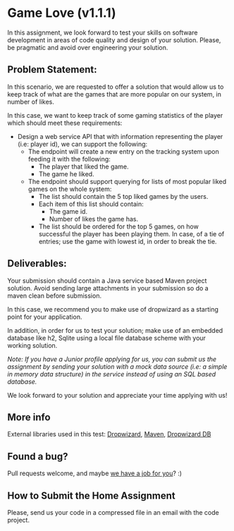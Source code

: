 
# Game Love (v1.1.1)


In this assignment, we look forward to test your skills on software development in areas of code quality and design of your solution. Please, be pragmatic and avoid over engineering your solution.

## Problem Statement:

In this scenario, we are requested to offer a solution that would allow us to keep track of what are the games that are more popular on our system, in number of likes. 

In this case, we want to keep track of some gaming statistics of the player which should meet these requirements:

* Design a web service API that with information representing the player (i.e: player id), we can support the following:
  * The endpoint will create a new entry on the tracking system upon feeding it with the following:
    * The player that liked the game.
    * The game he liked.
  * The endpoint should support querying for lists of most popular liked games on the whole system:
    * The list should contain the 5 top liked games by the users.
    * Each item of this list should contain:
        * The game id.
        * Number of likes the game has.
    * The list should be ordered for the top 5 games, on how successful the player has been playing them. In case, of a tie of entries; use the game with lowest id, in order to break the tie.

## Deliverables:

Your submission should contain a Java service based Maven project solution. Avoid sending large attachments in your submission so do a maven clean before submission.

In this case, we recommend you to make use of dropwizard as a starting point for your application. 

In addition, in order for us to test your solution; make use of an embedded database like h2, Sqlite using a local file database scheme with your working solution.

*Note: If you have a Junior profile applying for us, you can submit us the assignment by sending your solution 
with a mock data source (i.e: a simple in memory data structure) in the service instead of using an SQL based database.*

We look forward to your solution and appreciate your time applying with us!

## More info

External libraries used in this test: [Dropwizard](https://dropwizard.github.io/dropwizard/getting-started.html), 
[Maven](https://maven.apache.org/guides/getting-started/maven-in-five-minutes.html),
[Dropwizard DB](http://www.dropwizard.io/0.9.1/docs/manual/index.html)

## Found a bug?

Pull requests welcome, and maybe [we have a job for you](http://jobs.comeon.com/)? :)

## How to Submit the Home Assignment
Please, send us your code in a compressed file in an email with the code project.
